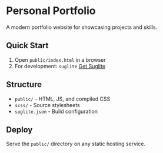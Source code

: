 # Personal Portfolio

A modern portfolio website for showcasing projects and skills.

## Quick Start

1. Open `public/index.html` in a browser
2. For development: `suglite` [Get Suglite](https://github.com/wxn0brP/suglite)

## Structure

- `public/` - HTML, JS, and compiled CSS
- `scss/` - Source stylesheets
- `suglite.json` - Build configuration

## Deploy

Serve the `public/` directory on any static hosting service.